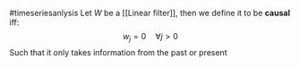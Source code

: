 #timeseriesanlysis 
Let $W$ be a [[Linear filter]], then we define it to be **causal** iff:
$$
w_{j} = 0\hspace{1em} \forall j>0
$$
Such that it only takes information from the past or present